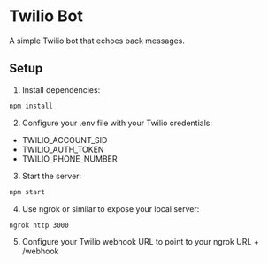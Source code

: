 # Twilio Bot

A simple Twilio bot that echoes back messages.

## Setup

1. Install dependencies:
```bash
npm install
```

2. Configure your .env file with your Twilio credentials:
- TWILIO_ACCOUNT_SID
- TWILIO_AUTH_TOKEN
- TWILIO_PHONE_NUMBER

3. Start the server:
```bash
npm start
```

4. Use ngrok or similar to expose your local server:
```bash
ngrok http 3000
```

5. Configure your Twilio webhook URL to point to your ngrok URL + /webhook 